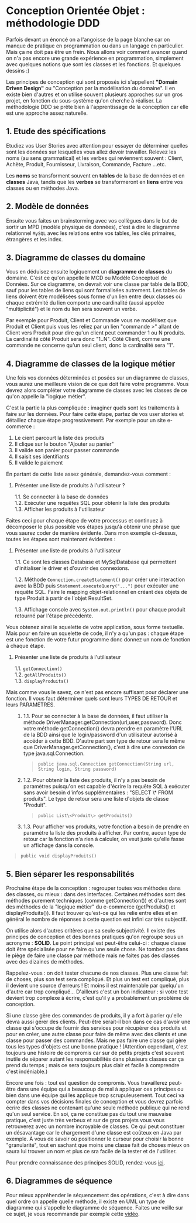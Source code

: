 # Conception Orientée Objet : méthodologie DDD

Parfois devant un énoncé on a l'angoisse de la page blanche car on manque de 
pratique en programmation ou dans un langage en particulier. Mais ça ne doit pas 
être un frein. Nous allons voir comment avancer quand on n'a pas encore une 
grande expérience en programmation, simplement avec quelques notions que sont 
les classes et les fonctions. Et quelques dessins :)

Les principes de conception qui sont proposés ici s'appellent **"Domain Driven
Design"** ou "Conception par la modélisation du domaine". Il en existe bien 
d'autres et on utilise souvent plusieurs approches sur un gros projet, en 
fonction du sous-système qu'on cherche à réaliser. La méthodologie DDD se prête
bien à l'apprentissage de la conception car elle est une approche assez 
naturelle.


## 1. Etude des spécifications

Etudiez vos User Stories avec attention pour essayer de déterminer 
quelles sont les données sur lesquelles vous allez devoir travailler. Relevez 
les noms (au sens grammatical) et les verbes qui reviennent souvent : Client, 
Achète, Produit, Fournisseur, Livraison, Commande, Facture ...etc.

Les **noms** se transforment souvent en **tables** de la base de données et en 
**classes** Java, tandis que les **verbes** se transformeront en **liens** entre 
vos classes ou en méthodes Java.

## 2. Modèle de données

Ensuite vous faites un brainstorming avec vos collègues dans le but de sortir 
un MPD (modèle physique de données), c'est à dire le diagramme relationnel `MySQL`
avec les relations entre vos tables, les clés primaires, étrangères et les index.

## 3. Diagramme de classes du domaine

Vous en déduisez ensuite logiquement un **diagramme de classes** du domaine.
C'est ce qu'on appelle le MCD ou Modèle Conceptuel de Données. Sur ce diagramme,
on devrait voir une classe par table de la BDD, sauf pour les tables de liens 
qui sont formalisées autrement. Les tables de liens doivent être modélisées sous 
forme d'un lien entre deux classes où chaque extrémité du lien comporte une 
cardinalité (aussi appelée "multiplicité") et le nom du lien sera souvent un 
verbe.

Par exemple pour Produit, Client et Commande vous ne modélisez que Produit et 
Client puis vous les reliez par un lien "commande >" allant de Client vers Produit
pour dire qu'un client peut commander 1 ou N produits. La cardinalité côté
Produit sera donc "1..N". Côté Client, comme une commande ne concerne qu'un seul 
client, donc la cardinalité sera "1".

## 4. Diagramme de classes de la logique métier

Une fois vos données déterminées et posées sur un diagramme de classes, vous aurez
une meilleure vision de ce que doit faire votre programme. Vous devrez alors compléter
votre diagramme de classes avec les classes de ce qu'on appelle la "logique métier".

C'est la partie la plus compliquée : imaginer quels sont les traitements à faire sur
les données. Pour faire cette étape, partez de vos user stories et détaillez chaque
étape progressivement. Par exemple pour un site e-commerce : 

1. Le cient parcourt la liste des produits
2. Il clique sur le bouton "Ajouter au panier"
3. Il valide son panier pour passer commande
4. Il saisit ses identifiants
5. Il valide le paiement
	
En partant de cette liste assez générale, demandez-vous comment :

1. Présenter une liste de produits à l'utilisateur ?

   1.1. Se connecter à la base de données  
   1.2. Exécuter une requêtes SQL pour obtenir la liste des produits  
   1.3. Afficher les produits à l'utilisateur  
	
Faites ceci pour chaque étape de votre processus et continuez à décomposer le plus
possible vos étapes jusqu'à obtenir une phrase que vous saurez coder de manière 
évidente. Dans mon exemple ci-dessus, toutes les étapes sont maintenant évidentes :

1. Présenter une liste de produits à l'utilisateur

   1.1. Ce sont les classes Database et MySqlDatabase qui permettent 
   d'initialiser le driver et d'ouvrir des connexions.  

   1.2. Méthode `Connection.createStatement()` pour créer une interaction avec 
   la BDD puis `Statement.executeQuery("...")` pour exécuter une requête 
   SQL. Faire le mapping objet-relationnel en créant des objets de type 
   Produit à partir de l'objet ResultSet.  

   1.3. Affichage console avec `System.out.println()` pour chaque produit 
   retourné par l'étape précédente.
		  
Vous obtenez ainsi le squelette de votre application, sous forme textuelle. Mais 
pour en faire un squelette de code, il n'y a qu'un pas : chaque étape est une 
fonction de votre futur programme donc donnez un nom de fonction à chaque étape.

1. Présenter une liste de produits à l'utilisateur

   1.1. `getConnection()`  
   1.2. `getAllProduits()`  
   1.3. `displayProduits()`  
	
Mais comme vous le savez, ce n'est pas encore suffisant pour déclarer une fonction.
Il vous faut déterminer quels sont leurs TYPES DE RETOUR et leurs PARAMETRES.

<ol><ol>
<li>
1.1. Pour se connecter à la base de données, il faut utiliser la méthode 
   DriverManager.getConnection(url,user,password). Donc votre méthode getConnection()
   devra prendre en paramètre l'URL de la BDD ainsi que le login/password 
   d'un utilisateur autorisé à accéder à cette BDD. D'autre part son type 
   de retour sera le même que DriverManager.getConnection(), c'est à dire 
   une connexion de type java.sql.Connection.
   
> `public java.sql.Connection getConnection(String url, String login, String password)`
</li>
<li>		  
1.2. Pour obtenir la liste des produits, il n'y a pas besoin de paramètres
   puisqu'on est capable d'écrire la requête SQL à exécuter sans avoir 
   besoin d'infos supplémentaires : "SELECT \* FROM produits".
   Le type de retour sera une liste d'objets de classe "Produit".
   
> `public List\<Produit\> getProduits()`
</li>
<li>1.3. Pour afficher vos produits, votre fonction a besoin de prendre en paramètre 
   la liste des produits à afficher. Par contre, aucun type de retour car la 
   fonction n'a rien à calculer, on veut juste qu'elle fasse un affichage dans 
   la console.
</li>
</ol></ol>

> `public void displayProduits()`

## 5. Bien séparer les responsabilités

Prochaine étape de la conception : regrouper toutes vos méthodes dans des classes, ou
mieux : dans des interfaces. Certaines méthodes sont des méthodes purement techniques
(comme getConnection()) et d'autres sont des méthodes de la "logique métier" du e-commerce
(getProduits() et displayProduits()). Il faut trouver qu'est-ce qui les relie entre elles
et en général le nombre de réponses à cette question est infini car très subjectif.

On utilise alors d'autres critères que sa seule subjectivité. Il existe des principes
de conception et des bonnes pratiques qu'on regroupe sous un acronyme : **SOLID**.
Le point principal est peut-être celui-ci : chaque classe doit être spécialisée 
pour ne faire qu'une seule chose. Ne tombez pas dans le piège de faire une 
classe par méthode mais ne faites pas des classes avec des dizaines de méthodes.

Rappelez-vous : on doit tester chacune de nos classes. Plus une classe fait de 
choses, plus son test sera compliqué. Et plus un test est compliqué, plus il 
devient une source d'erreurs ! Et moins il est maintenable par quelqu'un d'autre
car trop compliqué... D'ailleurs c'est un bon indicateur : si votre test devient
trop complexe à écrire, c'est qu'il y a probablement un problème de conception.

Si une classe gère des commandes de produits, il y a fort à parier qu'elle devra
aussi gérer des clients. Peut-être serait-il bon dans ce cas d'avoir une classe
qui s'occupe de fournir des services pour récupérer des produits et pour en créer,
une autre classe pour faire de même avec des clients et une classe pour passer
des commandes. Mais ne pas faire une classe qui gère tous les types d'objets est
une bonne pratique ! (Attention cependant, c'est toujours une histoire de 
compromis car sur de petits projets c'est souvent inutile de séparer autant les 
responsabilités dans plusieurs classes car ça prend du temps ; mais ce sera 
toujours plus clair et facile à comprendre c'est indéniable.)

Encore une fois : tout est question de compromis. Vous travaillerez peut-être 
dans une équipe qui a beaucoup de mal à appliquer ces principes ou bien dans une
équipe qui les applique trop scrupuleusement. Tout ceci va compter dans vos 
décisions finales de conception et vous devrez parfois écrire des classes ne
contenant qu'une seule méthode publique qui ne rend qu'un seul service. En soi,
ça ne constitue pas du tout une mauvaise pratique, c'est juste très verbeux et
sur de gros projets vous vous retrouverez avec un nombre incroyable de classes.
Ce qui peut constituer un désavantage car le chargement d'une classe est coûteux
en Java par exemple. À vous de savoir où positionner le curseur pour choisir la
bonne "granularité", tout en sachant que moins une classe fait de choses mieux
on saura lui trouver un nom et plus ce sra facile de la tester et de l'utiliser.

Pour prendre connaissance des principes SOLID, rendez-vous [ici](https://alexsoyes.com/solid/).

## 6. Diagrammes de séquence

Pour mieux appréhender le séquencement des opérations, c'est à dire dans quel 
ordre on appelle quelle méthode, il existe en UML un type de diagramme qui 
s'appelle le diagramme de séquence. Faites une veille sur ce sujet, je vous 
recommande par exemple cette [vidéo](https://www.youtube.com/watch?v=AZ4gwy-ZGC4).



